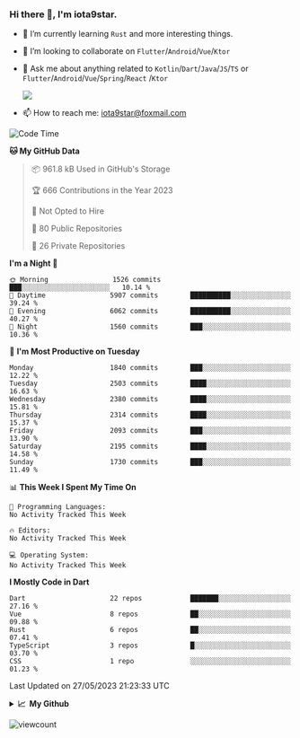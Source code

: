 ### Hi there 👋, I'm iota9star.

- 🌱 I’m currently learning `Rust` and more interesting things.
- 👯 I’m looking to collaborate on `Flutter`/`Android`/`Vue`/`Ktor`
- 💬 Ask me about anything related to `Kotlin`/`Dart`/`Java`/`JS`/`TS` or `Flutter`/`Android`/`Vue`/`Spring`/`React`
  /`Ktor`
  
  ![](https://github-readme-stats.vercel.app/api/top-langs?username=iota9star&show_icons=true&locale=en&layout=compact)
  
- 📫 How to reach me: [iota9star@foxmail.com](iota9star@foxmail.com)


<!--START_SECTION:waka-->
![Code Time](http://img.shields.io/badge/Code%20Time-3%2C090%20hrs%2054%20mins-blue)

**🐱 My GitHub Data** 

> 📦 961.8 kB Used in GitHub's Storage 
 > 
> 🏆 666 Contributions in the Year 2023
 > 
> 🚫 Not Opted to Hire
 > 
> 📜 80 Public Repositories 
 > 
> 🔑 26 Private Repositories 
 > 
**I'm a Night 🦉** 

```text
🌞 Morning                1526 commits        ███░░░░░░░░░░░░░░░░░░░░░░   10.14 % 
🌆 Daytime                5907 commits        ██████████░░░░░░░░░░░░░░░   39.24 % 
🌃 Evening                6062 commits        ██████████░░░░░░░░░░░░░░░   40.27 % 
🌙 Night                  1560 commits        ███░░░░░░░░░░░░░░░░░░░░░░   10.36 % 
```
📅 **I'm Most Productive on Tuesday** 

```text
Monday                   1840 commits        ███░░░░░░░░░░░░░░░░░░░░░░   12.22 % 
Tuesday                  2503 commits        ████░░░░░░░░░░░░░░░░░░░░░   16.63 % 
Wednesday                2380 commits        ████░░░░░░░░░░░░░░░░░░░░░   15.81 % 
Thursday                 2314 commits        ████░░░░░░░░░░░░░░░░░░░░░   15.37 % 
Friday                   2093 commits        ███░░░░░░░░░░░░░░░░░░░░░░   13.90 % 
Saturday                 2195 commits        ████░░░░░░░░░░░░░░░░░░░░░   14.58 % 
Sunday                   1730 commits        ███░░░░░░░░░░░░░░░░░░░░░░   11.49 % 
```


📊 **This Week I Spent My Time On** 

```text
💬 Programming Languages: 
No Activity Tracked This Week

🔥 Editors: 
No Activity Tracked This Week

💻 Operating System: 
No Activity Tracked This Week
```

**I Mostly Code in Dart** 

```text
Dart                     22 repos            ███████░░░░░░░░░░░░░░░░░░   27.16 % 
Vue                      8 repos             ██░░░░░░░░░░░░░░░░░░░░░░░   09.88 % 
Rust                     6 repos             ██░░░░░░░░░░░░░░░░░░░░░░░   07.41 % 
TypeScript               3 repos             █░░░░░░░░░░░░░░░░░░░░░░░░   03.70 % 
CSS                      1 repo              ░░░░░░░░░░░░░░░░░░░░░░░░░   01.23 % 
```




 Last Updated on 27/05/2023 21:23:33 UTC
<!--END_SECTION:waka-->

<details>
  <summary><b>📈&nbsp;&nbsp;My Github</b></summary>
  <br>
  <img src='https://github-profile-trophy.vercel.app/?username=iota9star'>
  <img src='https://bad-apple-github-readme.vercel.app/api?show_bg=1&username=iota9star&hide_title=true'>
  <img src='http://cr-skills-chart-widget.azurewebsites.net/api/api?username=iota9star'>
  <img src='https://github-readme-stats.vercel.app/api/wakatime?username=iota9star&layout=compact'>
</details>


![viewcount](https://count.getloli.com/get/@iota9star?theme=rule34)
